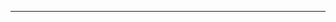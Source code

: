 <!--
CO_OP_TRANSLATOR_METADATA:
{
  "original_hash": "661bbc8e2592ebbb96aa84b1462f5755",
  "translation_date": "2025-08-28T19:54:09+00:00",
  "source_file": "03-CoreGenerativeAITechniques/README.md",
  "language_code": "ru"
}
-->


---

